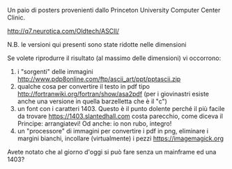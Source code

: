 Un paio di posters provenienti dallo Princeton University Computer Center Clinic.

http://q7.neurotica.com/Oldtech/ASCII/

N.B. le versioni qui presenti sono state ridotte nelle dimensioni

Se volete riprodurre il risultato (al massimo delle dimensioni) vi occorrono:
1) i "sorgenti" delle immagini http://www.pdp8online.com/ftp/ascii_art/ppt/pptascii.zip
2) qualche cosa per convertire il testo in pdf tipo http://fortranwiki.org/fortran/show/asa2pdf (per i giovinastri esiste anche una versione in quella barzelletta che è il "c")
3) un font con i caratteri 1403. Questo è il punto dolente perché il più facile da trovare https://1403.slantedhall.com costa parecchio, come diceva il Principe: arrangiatevi! Od anche: io non rubo, integro!
4) un "processore" di immagini per convertire i pdf in png, eliminare i margini bianchi, incollare (virtualmente) i pezzi https://imagemagick.org

Avete notato che al giorno d'oggi si può fare senza un mainframe ed una 1403?
